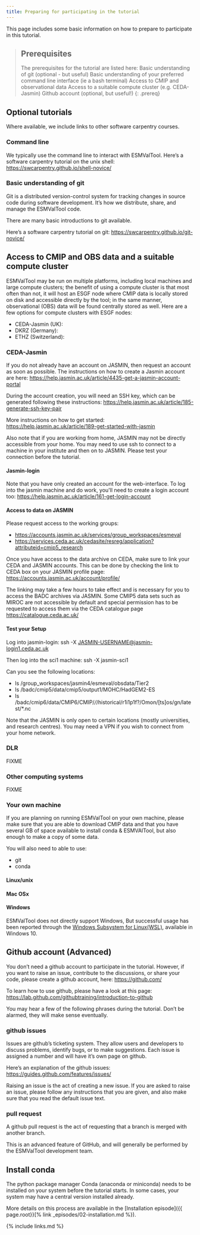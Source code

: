 ```yaml
---
title: Preparing for participating in the tutorial 
---
```


This page includes some basic information on how to prepare to participate in this tutorial. 

> ## Prerequisites
> The prerequisites for the tutorial are listed here: 
> Basic understanding of git (optional - but useful)
> Basic understanding of your preferred command line interface (ie a bash terminal)
> Access to CMIP and observational data
> Access to a suitable compute cluster (e.g. CEDA-Jasmin)
> Github account (optional, but useful!)
{: .prereq}


## Optional tutorials

Where available, we include links to other software carpentry courses. 

### Command line

We typically use the command line to interact with ESMValTool. Here’s a software carpentry tutorial on the unix shell:
https://swcarpentry.github.io/shell-novice/


### Basic understanding of git
 
Git is a distributed version-control system for tracking changes in source code during software development. It’s how we distribute, share, and manage the ESMValTool code. 

There are many basic introductions to git available.
 
Here’s a software carpentry tutorial on git:
https://swcarpentry.github.io/git-novice/



## Access to CMIP and OBS data and a suitable compute cluster

ESMValTool may be run on multiple platforms, including local machines and
large compute clusters; the benefit of using a compute cluster is that most often than not,
it will host an ESGF node where CMIP data is locally stored on disk and accessible directly by the tool;
in the same manner, observational (OBS) data will be found centrally stored as well. Here are a few options
for compute clusters with ESGF nodes:

- CEDA-Jasmin (UK):
- DKRZ (Germany):
- ETHZ (Switzerland):


### CEDA-Jasmin

If you do not already have an account on JASMIN, then request an account as
soon as possible. The instructions on how to create a Jasmin account are here: https://help.jasmin.ac.uk/article/4435-get-a-jasmin-account-portal

During the account creation, you will need an SSH key, which can be generated following these instructions: https://help.jasmin.ac.uk/article/185-generate-ssh-key-pair 

More instructions on how to get started:
https://help.jasmin.ac.uk/article/189-get-started-with-jasmin 

Also note that if you are working from home, JASMIN may not be directly
accessible from your home. You may need to use ssh to connect to a machine
in your institute and then on to JASMIN. Please test your connection before
the tutorial. 

#### Jasmin-login

Note that you have only created an account for the web-interface. To log into the jasmin machine and do work, you&#39;ll need to create a login account too: https://help.jasmin.ac.uk/article/161-get-login-account 

#### Access to data on JASMIN

Please request access to the working groups:
- https://accounts.jasmin.ac.uk/services/group_workspaces/esmeval 
- https://services.ceda.ac.uk/cedasite/resreg/application?attributeid=cmip5_research 

Once you have access to the data archive on CEDA, make sure to link your
CEDA and JASMIN accounts. This can be done by checking the link to CEDA box on your JASMIN profile page:
https://accounts.jasmin.ac.uk/account/profile/ 

The linking may take a few hours to take effect and is necessary for you to
access the BADC archives via JASMIN. Some CMIP5 data sets such as MIROC
are not accessible by default and special permission has to be requested to
access them via the CEDA catalogue page https://catalogue.ceda.ac.uk/

#### Test your Setup
Log into jasmin-login:
ssh -X JASMIN-USERNAME@jasmin-login1.ceda.ac.uk 

Then log into the sci1 machine:
ssh -X jasmin-sci1

Can you see the following locations:
- ls /group_workspaces/jasmin4/esmeval/obsdata/Tier2
- ls /badc/cmip5/data/cmip5/output1/MOHC/HadGEM2-ES
- ls /badc/cmip6/data/CMIP6/CMIP/*/*/historical/r1i1p1f?/Omon/[ts]os/gn/latest/*.nc

Note that the JASMIN is only open to certain locations (mostly universities, and research centres). You may need a VPN if you wish to connect from your home network.

### DLR 
FIXME

### Other computing systems
FIXME

### Your own machine

If you are planning on running ESMValTool on your own machine, please make sure that you are able to download CMIP data and that you have several GB of space available to install conda & ESMVAlTool, but also enough to make a copy of some data. 

You will also need to able to use:
- git
- conda

#### Linux/unix

#### Mac OSx

#### Windows

ESMValTool does not directly support Windows, But successful usage has been reported through the [Windows Subsystem for Linux(WSL)](https://docs.microsoft.com/en-us/windows/wsl/), available in Windows 10.



## Github account (Advanced)

You don’t need a github account to participate in the tutorial. However, if you want to raise an issue, contribute to the discussions, or share your code, please create a github account, here: https://github.com/

To learn how to use github, please have a look at this page:
https://lab.github.com/githubtraining/introduction-to-github

You may hear a few of the following phrases during the tutorial. Don’t be alarmed, they will make sense eventually. 

### github issues
Issues are github’s ticketing system. They allow users and developers to discuss problems, identify bugs, or to make suggestions. Each issue is assigned a number and will have it’s own page on github. 

Here’s an explanation of the github issues: https://guides.github.com/features/issues/

Raising an issue is the act of creating a new issue. If you are asked to raise an issue, please follow any instructions that you are given, and also make sure that you read the default issue text. 

### pull request 

A github pull request is the act of requesting that a branch is merged with another branch.

This is an advanced feature of GitHub, and will generally be performed by the ESMValTool  development team. 




## Install conda

The python package manager Conda (anaconda or miniconda) needs to be installed on your system before the tutorial starts. In some cases, your system may have a central version installed already. 

More details on this process are available in the [Installation episode]({{ page.root}}[% link _episodes/02-installation.md  %}). 



{% include links.md %}

